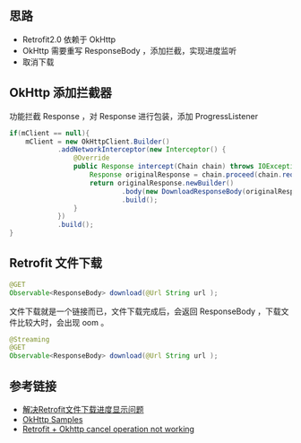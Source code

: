 ## 思路
- Retrofit2.0 依赖于 OkHttp
- OkHttp 需要重写 ResponseBody ，添加拦截，实现进度监听
- 取消下载

## OkHttp 添加拦截器
功能拦截 Response ，对 Response 进行包装，添加 ProgressListener
```java
if(mClient == null){
    mClient = new OkHttpClient.Builder()
            .addNetworkInterceptor(new Interceptor() {
                @Override
                public Response intercept(Chain chain) throws IOException {
                    Response originalResponse = chain.proceed(chain.request());
                    return originalResponse.newBuilder()
                            .body(new DownloadResponseBody(originalResponse.body(), mDownloadListener))
                            .build();
                }
            })
            .build();
}
```

## Retrofit 文件下载
```java
@GET
Observable<ResponseBody> download(@Url String url );
```
文件下载就是一个链接而已，文件下载完成后，会返回 ResponseBody ，下载文件比较大时，会出现 oom 。
```java
@Streaming
@GET
Observable<ResponseBody> download(@Url String url );
```




## 参考链接
- [解决Retrofit文件下载进度显示问题](http://blog.csdn.net/ljd2038/article/details/51189334)
- [OkHttp Samples](https://github.com/square/okhttp/blob/master/samples/guide/src/main/java/okhttp3/recipes/Progress.java)
- [Retrofit + Okhttp cancel operation not working](http://stackoverflow.com/questions/31474742/retrofit-okhttp-cancel-operation-not-working/31476943#31476943)
